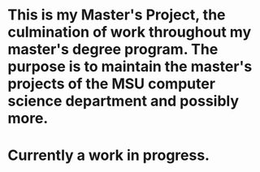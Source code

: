 # This is my Master's Project, the culmination of work throughout my master's degree program. The purpose is to maintain the master's projects of the MSU computer science department and possibly more.

# Currently a work in progress.
